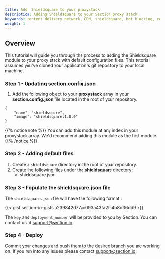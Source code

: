 ```yaml
---
title: Add  Shieldsquare to your proxystack
description: Adding Shieldsquare to your Section proxy stack.
keywords: content delivery network, CDN, shieldsquare, bot blocking, reverse proxies, proxy, proxy template, WAF
weight: 1
---
```


## Overview

This tutorial will guide you through the process to adding the Shieldsquare module to your proxy stack with default configuration files. This tutorial assumes you've cloned your application's git repository to your local machine.

### Step 1 - Updating section.config.json

1. Add the following object to your **proxystack** array in your **section.config.json** file located in the root of your repository.

```
{
    "name": "shieldsquare",
    "image": "shieldsquare:1.0.0"
}
```

{{% notice note %}}
You can add this module at any index in your proxystack array. We'd recommend adding this module as the first module.
{{% /notice %}}

### Step 2 - Adding default files

1. Create a `shieldsquare` directory in the root of your repository.
1. Create the following files under the **shieldsquare** directory:
    * shieldsquare.json

### Step 3 - Populate the shieldsquare.json file

The `shieldsquare.json` file will have the following format :

{{< gist section-io-gists b239842d77ac093a43fa2fa4b8d36dd9 >}}

The `key` and `deployment_number` will be provided to you by Section. You can contact us at support@section.io.

### Step 4 - Deploy

Commit your changes and push them to the desired branch you are working on. If you run into any issues please contact support@section.io.